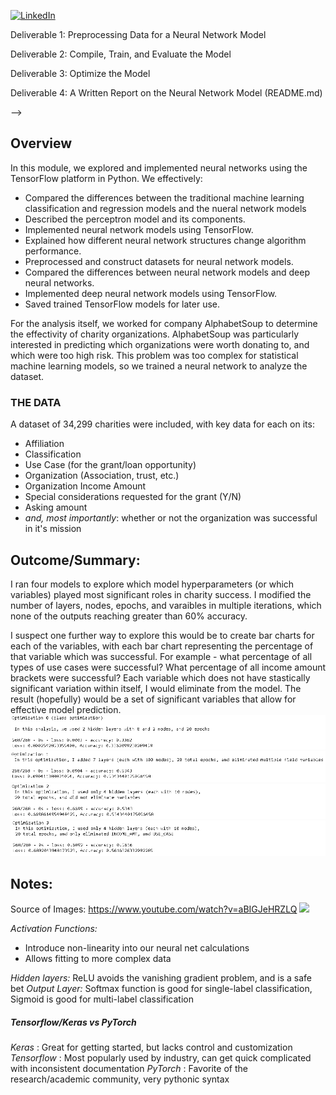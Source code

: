 <!--
*** Thanks for checking out the Best-README-Template. If you have a suggestion
*** that would make this better, please fork the repo and create a pull request
*** or simply open an issue with the tag "enhancement".
*** Thanks again! Now go create something AMAZING! :D
-->



<!-- PROJECT SHIELDS -->
<!--
*** I'm using markdown "reference style" links for readability.
*** Reference links are enclosed in brackets [ ] instead of parentheses ( ).
*** See the bottom of this document for the declaration of the reference variables
*** for contributors-url, forks-url, etc. This is an optional, concise syntax you may use.
*** https://www.markdownguide.org/basic-syntax/#reference-style-links
-->

[![LinkedIn][linkedin-shield]][linkedin-url]



<!-- PROJECT LOGO -->

Deliverable 1: Preprocessing Data for a Neural Network Model

Deliverable 2: Compile, Train, and Evaluate the Model

Deliverable 3: Optimize the Model

Deliverable 4: A Written Report on the Neural Network Model (README.md)

<!-- 
TABLE OF CONTENTS
<details open="open">
  <summary>Table of Contents</summary>
  <ol>
    <li>
      <a href="#Overview"> Overview</a>
      <ul>
        <li><a href="#Subheader">Subheader</a></li>
      </ul>
    </li>
    <li>
      <a href="#Deliverable 1: Perform ETL on Amazon Product Reviews">Deliverable 1: Perform ETL on Amazon Product Reviews</a>
      <ul>
        <li><a href="#prerequisites">Subheader 1</a></li>
        <li><a href="#installation">Subheader 2</a></li>
      </ul>
    </li>
    <li><a href="#Deliverable 2: Determine Bias of Vine Reviews">Deliverable 2: Determine Bias of Vine Reviews</a></li>
    <!-- <li><a href="#roadmap">Roadmap</a></li> -->
  </ol>
</details>
 -->


<!-- ABOUT THE PROJECT -->
## Overview
In this module, we explored and implemented neural networks using the TensorFlow platform in Python. We effectively:
* Compared the differences between the traditional machine learning classification and regression models and the nueral network models
* Described the perceptron model and its components.
* Implemented neural network models using TensorFlow.
* Explained how different neural network structures change algorithm performance.
* Preprocessed and construct datasets for neural network models.
* Compared the differences between neural network models and deep neural networks.
* Implemented deep neural network models using TensorFlow.
* Saved trained TensorFlow models for later use.

For the analysis itself, we worked for company AlphabetSoup to determine the effectivity of charity organizations. 
AlphabetSoup was particularly interested in predicting which organizations were worth donating to, and which were too high risk.
This problem was too complex for statistical machine learning models, so we trained a neural network to analyze the dataset.



### THE DATA
A dataset of 34,299 charities were included, with key data for each on its:
* Affiliation
* Classification
* Use Case (for the grant/loan opportunity)
* Organization (Association, trust, etc.)
* Organization Income Amount
* Special considerations requested for the grant (Y/N)
* Asking amount
* _and, most importantly_: whether or not the organization was successful in it's mission

## Outcome/Summary:

I ran four models to explore which model hyperparameters (or which variables) played most significant roles in charity success. I modified the number of layers, nodes, epochs, and varaibles in multiple iterations, which none of the outputs reaching greater than 60% accuracy.

I suspect one further way to explore this would be to create bar charts for each of the variables, with each bar chart representing the percentage of that variable which was successful. For example - what percentage of all types of use cases were successful? What percentage of all income amount brackets were successful? Each variable which does not have stastically significant variation within itself, I would eliminate from the model. The result (hopefully) would be a set of significant variables that allow for effective model prediction.
![](images/Optimization0.png)
![](images/Optimization1.png)
![](images/Optimization2.png)
![](images/Optimization3.png)









## Notes: 
Source of Images: https://www.youtube.com/watch?v=aBIGJeHRZLQ
![](images/Hyperparamters.png)

*Activation Functions:*
* Introduce non-linearity into our neural net calculations
* Allows fitting to more complex data

*Hidden layers:* ReLU avoids the vanishing gradient problem, and is a safe bet
*Output Layer:* Softmax function is good for single-label classification, Sigmoid is good for multi-label classification

##### Tensorflow/Keras vs PyTorch
*Keras* : Great for getting started, but lacks control and customization
*Tensorflow* : Most popularly used by industry, can get quick complicated with inconsistent documentation
*PyTorch* : Favorite of the research/academic community, very pythonic syntax


<!-- MARKDOWN LINKS & IMAGES -->
<!-- https://www.markdownguide.org/basic-syntax/#reference-style-links -->

[linkedin-shield]: https://img.shields.io/badge/-LinkedIn-black.svg?style=for-the-badge&logo=linkedin&colorB=555
[linkedin-url]: https://www.linkedin.com/in/robbe-verhofste/
[product-screenshot]: images/screenshot.png
